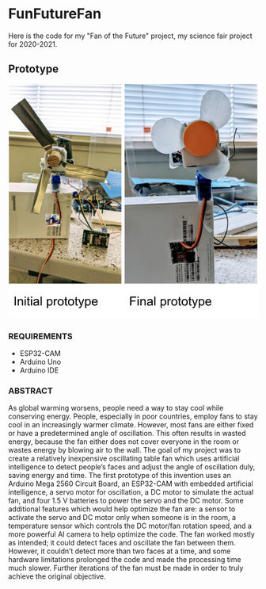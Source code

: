 # FunFutureFan
Here is the code for my "Fan of the Future" project, my science fair project for 2020-2021.

## Prototype

![Image of the prototypes](https://github.com/SamskrithRaghav/FunFutureFan/blob/main/img/Fan%20of%20the%20Future%20Prototype.png)

### REQUIREMENTS
- ESP32-CAM
- Arduino Uno
- Arduino IDE

### ABSTRACT
As global warming worsens, people need a way to stay cool while conserving energy. People, especially in poor countries, employ fans to stay cool in an increasingly warmer climate. However, most fans are either fixed or have a predetermined angle of oscillation. This often results in wasted energy, because the fan either does not cover everyone in the room or wastes energy by blowing air to the wall. The goal of my project was to create a relatively inexpensive oscillating table fan which uses artificial intelligence to detect people’s faces and adjust the angle of oscillation duly, saving energy and time. The first prototype of this invention uses an Arduino Mega 2560 Circuit Board, an ESP32-CAM with embedded artificial intelligence, a servo motor for oscillation, a DC motor to simulate the actual fan, and four 1.5 V batteries to power the servo and the DC motor. Some additional features which would help optimize the fan are: a sensor to activate the servo and DC motor only when someone is in the room, a temperature sensor which controls the DC motor/fan rotation speed, and a more powerful AI camera to help optimize the code. The fan worked mostly as intended; it could detect faces and oscillate the fan between them. However, it couldn’t detect more than two faces at a time, and some hardware limitations prolonged the code and made the processing time much slower. Further iterations of the fan must be made in order to truly achieve the original objective.
